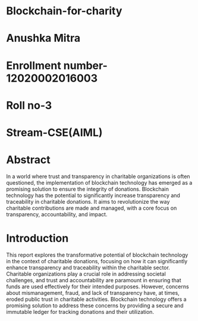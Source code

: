 # Blockchain-for-charity
# Anushka Mitra
# Enrollment number-12020002016003
# Roll no-3
# Stream-CSE(AIML)
# Abstract
In a world where trust and transparency in charitable organizations is often questioned, 
the implementation of blockchain technology has emerged as a promising solution to 
ensure the integrity of donations. Blockchain technology has the potential to significantly 
increase transparency and traceability in charitable donations. It aims to revolutionize 
the way charitable contributions are made and managed, with a core focus on 
transparency, accountability, and impact.
# Introduction
This report explores the transformative potential of blockchain technology in the context 
of charitable donations, focusing on how it can significantly enhance transparency and 
traceability within the charitable sector. Charitable organizations play a crucial role in 
addressing societal challenges, and trust and accountability are paramount in ensuring 
that funds are used effectively for their intended purposes. However, concerns about 
mismanagement, fraud, and lack of transparency have, at times, eroded public trust in 
charitable activities. Blockchain technology offers a promising solution to address these 
concerns by providing a secure and immutable ledger for tracking donations and their 
utilization.
